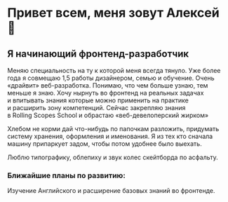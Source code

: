 # Привет всем, меня зовут Алексей 👋
## Я начинающий фронтенд-разработчик

Меняю специальность на ту к которой меня всегда тянуло. Уже более года я совмещаю 1,5 работы дизайнером, семью и обучение. Очень «драйвит» веб-разработка. Понимаю, что чем больше узнаю, тем меньше я знаю. Хочу нырнуть во фронтенд на реальных задачах и впитывать знания которые можно применить на практике и расширить зону компетенций. Сейчас закрепляю знания в Rolling Scopes School и обрастаю «веб-девелоперский жирком»

Хлебом не корми дай что-нибудь по папочкам разложить, придумать систему хранения, оформления и именования. Я из тех кто сначала машину припаркует задом, чтобы потом удобнее было выехать.

Люблю типографику, облепиху и звук колес скейтборда по асфальту.

### Ближайшие планы по развитию:
Изучение Английского и расширение базовых знаний во фронтенде.

<!--
**aleksdsgn/aleksdsgn** is a ✨ _special_ ✨ repository because its `README.md` (this file) appears on your GitHub profile.

Here are some ideas to get you started:

- 🔭 I’m currently working on ...
- 🌱 I’m currently learning ...
- 👯 I’m looking to collaborate on ...
- 🤔 I’m looking for help with ...
- 💬 Ask me about ...
- 📫 How to reach me: ...
- 😄 Pronouns: ...
- ⚡ Fun fact: ...
-->
